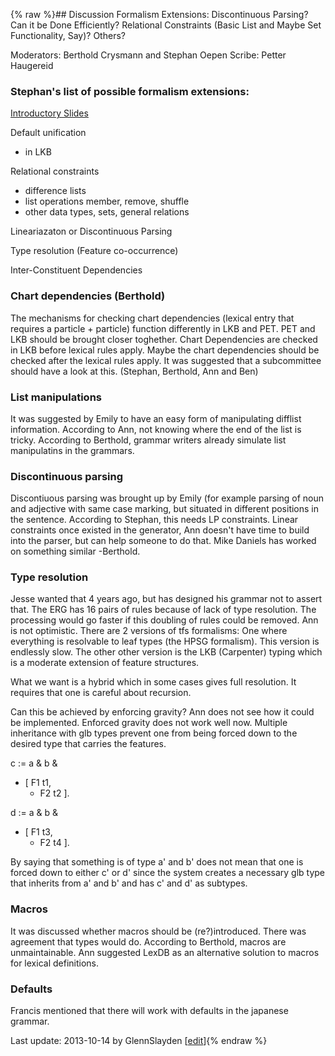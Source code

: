 {% raw %}## Discussion Formalism Extensions: Discontinuous Parsing? Can it be Done Efficiently? Relational Constraints (Basic List and Maybe Set Functionality, Say)? Others?

Moderators: Berthold Crysmann and Stephan Oepen Scribe: Petter Haugereid

### Stephan's list of possible formalism extensions:

[Introductory Slides](http://www.delph-in.net/2006/formalism.pdf)

Default unification

- in LKB

Relational constraints

- difference lists
- list operations member, remove, shuffle
- other data types, sets, general relations

Lineariazaton or Discontinuous Parsing

Type resolution (Feature co-occurrence)

Inter-Constituent Dependencies

### Chart dependencies (Berthold)

The mechanisms for checking chart dependencies (lexical entry that
requires a particle + particle) function differently in LKB and PET. PET
and LKB should be brought closer toghether. Chart Dependencies are
checked in LKB before lexical rules apply. Maybe the chart dependencies
should be checked after the lexical rules apply. It was suggested that a
subcommittee should have a look at this. (Stephan, Berthold, Ann and
Ben)

### List manipulations

It was suggested by Emily to have an easy form of manipulating difflist
information. According to Ann, not knowing where the end of the list is
tricky. According to Berthold, grammar writers already simulate list
manipulatins in the grammars.

### Discontinuous parsing

Discontiuous parsing was brought up by Emily (for example parsing of
noun and adjective with same case marking, but situated in different
positions in the sentence. According to Stephan, this needs LP
constraints. Linear constraints once existed in the generator, Ann
doesn't have time to build into the parser, but can help someone to do
that. Mike Daniels has worked on something similar -Berthold.

### Type resolution

Jesse wanted that 4 years ago, but has designed his grammar not to
assert that. The ERG has 16 pairs of rules because of lack of type
resolution. The processing would go faster if this doubling of rules
could be removed. Ann is not optimistic. There are 2 versions of tfs
formalisms: One where everything is resolvable to leaf types (the HPSG
formalism). This version is endlessly slow. The other other version is
the LKB (Carpenter) typing which is a moderate extension of feature
structures.

What we want is a hybrid which in some cases gives full resolution. It
requires that one is careful about recursion.

Can this be achieved by enforcing gravity? Ann does not see how it could
be implemented. Enforced gravity does not work well now. Multiple
inheritance with glb types prevent one from being forced down to the
desired type that carries the features.

c := a & b &

- \[ F1 t1,
  - F2 t2 \].

d := a & b &

- \[ F1 t3,
  - F2 t4 \].

By saying that something is of type a' and b' does not mean that one is
forced down to either c' or d' since the system creates a necessary glb
type that inherits from a' and b' and has c' and d' as subtypes.

### Macros

It was discussed whether macros should be (re?)introduced. There was
agreement that types would do. According to Berthold, macros are
unmaintainable. Ann suggested LexDB as an alternative solution to macros
for lexical definitions.

### Defaults

Francis mentioned that there will work with defaults in the japanese
grammar.

Last update: 2013-10-14 by GlennSlayden [[edit](https://github.com/delph-in/docs/wiki/FeforPlenum_Formalism/_edit)]{% endraw %}